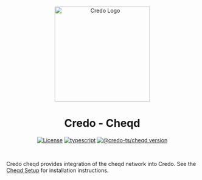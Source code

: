 <p align="center">
  <br />
  <img
    alt="Credo Logo"
    src="https://github.com/openwallet-foundation/credo-ts/blob/c7886cb8377ceb8ee4efe8d264211e561a75072d/images/credo-logo.png"
    height="250px"
  />
</p>
<h1 align="center"><b>Credo - Cheqd</b></h1>
<p align="center">
  <a
    href="https://raw.githubusercontent.com/openwallet-foundation/credo-ts/main/LICENSE"
    ><img
      alt="License"
      src="https://img.shields.io/badge/License-Apache%202.0-blue.svg"
  /></a>
  <a href="https://www.typescriptlang.org/"
    ><img
      alt="typescript"
      src="https://img.shields.io/badge/%3C%2F%3E-TypeScript-%230074c1.svg"
  /></a>
    <a href="https://www.npmjs.com/package/@credo-ts/cheqd"
    ><img
      alt="@credo-ts/cheqd version"
      src="https://img.shields.io/npm/v/@credo-ts/cheqd"
  /></a>

</p>
<br />

Credo cheqd provides integration of the cheqd network into Credo. See the [Cheqd Setup](https://credo.js.org/guides/getting-started/set-up/cheqd) for installation instructions.

